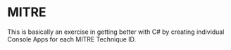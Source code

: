 # MITRE

This is basically an exercise in getting better with C# by creating individual Console Apps for each MITRE Technique ID. 
